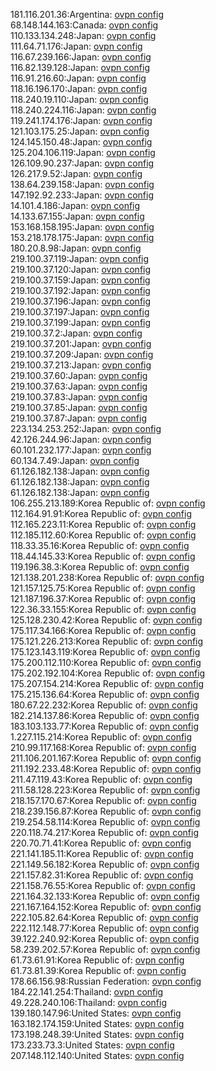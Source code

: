 181.116.201.36:Argentina: [ovpn config](vpn/181_116_201_36.ovpn)  
68.148.144.163:Canada: [ovpn config](vpn/68_148_144_163.ovpn)  
110.133.134.248:Japan: [ovpn config](vpn/110_133_134_248.ovpn)  
111.64.71.176:Japan: [ovpn config](vpn/111_64_71_176.ovpn)  
116.67.239.166:Japan: [ovpn config](vpn/116_67_239_166.ovpn)  
116.82.139.128:Japan: [ovpn config](vpn/116_82_139_128.ovpn)  
116.91.216.60:Japan: [ovpn config](vpn/116_91_216_60.ovpn)  
118.16.196.170:Japan: [ovpn config](vpn/118_16_196_170.ovpn)  
118.240.19.110:Japan: [ovpn config](vpn/118_240_19_110.ovpn)  
118.240.224.116:Japan: [ovpn config](vpn/118_240_224_116.ovpn)  
119.241.174.176:Japan: [ovpn config](vpn/119_241_174_176.ovpn)  
121.103.175.25:Japan: [ovpn config](vpn/121_103_175_25.ovpn)  
124.145.150.48:Japan: [ovpn config](vpn/124_145_150_48.ovpn)  
125.204.106.119:Japan: [ovpn config](vpn/125_204_106_119.ovpn)  
126.109.90.237:Japan: [ovpn config](vpn/126_109_90_237.ovpn)  
126.217.9.52:Japan: [ovpn config](vpn/126_217_9_52.ovpn)  
138.64.239.158:Japan: [ovpn config](vpn/138_64_239_158.ovpn)  
147.192.92.233:Japan: [ovpn config](vpn/147_192_92_233.ovpn)  
14.101.4.186:Japan: [ovpn config](vpn/14_101_4_186.ovpn)  
14.133.67.155:Japan: [ovpn config](vpn/14_133_67_155.ovpn)  
153.168.158.195:Japan: [ovpn config](vpn/153_168_158_195.ovpn)  
153.218.178.175:Japan: [ovpn config](vpn/153_218_178_175.ovpn)  
180.20.8.98:Japan: [ovpn config](vpn/180_20_8_98.ovpn)  
219.100.37.119:Japan: [ovpn config](vpn/219_100_37_119.ovpn)  
219.100.37.120:Japan: [ovpn config](vpn/219_100_37_120.ovpn)  
219.100.37.159:Japan: [ovpn config](vpn/219_100_37_159.ovpn)  
219.100.37.192:Japan: [ovpn config](vpn/219_100_37_192.ovpn)  
219.100.37.196:Japan: [ovpn config](vpn/219_100_37_196.ovpn)  
219.100.37.197:Japan: [ovpn config](vpn/219_100_37_197.ovpn)  
219.100.37.199:Japan: [ovpn config](vpn/219_100_37_199.ovpn)  
219.100.37.2:Japan: [ovpn config](vpn/219_100_37_2.ovpn)  
219.100.37.201:Japan: [ovpn config](vpn/219_100_37_201.ovpn)  
219.100.37.209:Japan: [ovpn config](vpn/219_100_37_209.ovpn)  
219.100.37.213:Japan: [ovpn config](vpn/219_100_37_213.ovpn)  
219.100.37.60:Japan: [ovpn config](vpn/219_100_37_60.ovpn)  
219.100.37.63:Japan: [ovpn config](vpn/219_100_37_63.ovpn)  
219.100.37.83:Japan: [ovpn config](vpn/219_100_37_83.ovpn)  
219.100.37.85:Japan: [ovpn config](vpn/219_100_37_85.ovpn)  
219.100.37.87:Japan: [ovpn config](vpn/219_100_37_87.ovpn)  
223.134.253.252:Japan: [ovpn config](vpn/223_134_253_252.ovpn)  
42.126.244.96:Japan: [ovpn config](vpn/42_126_244_96.ovpn)  
60.101.232.177:Japan: [ovpn config](vpn/60_101_232_177.ovpn)  
60.134.7.49:Japan: [ovpn config](vpn/60_134_7_49.ovpn)  
61.126.182.138:Japan: [ovpn config](vpn/61_126_182_138.ovpn)  
61.126.182.138:Japan: [ovpn config](vpn/61_126_182_138.ovpn)  
61.126.182.138:Japan: [ovpn config](vpn/61_126_182_138.ovpn)  
106.255.213.189:Korea Republic of: [ovpn config](vpn/106_255_213_189.ovpn)  
112.164.91.91:Korea Republic of: [ovpn config](vpn/112_164_91_91.ovpn)  
112.165.223.11:Korea Republic of: [ovpn config](vpn/112_165_223_11.ovpn)  
112.185.112.60:Korea Republic of: [ovpn config](vpn/112_185_112_60.ovpn)  
118.33.35.16:Korea Republic of: [ovpn config](vpn/118_33_35_16.ovpn)  
118.44.145.33:Korea Republic of: [ovpn config](vpn/118_44_145_33.ovpn)  
119.196.38.3:Korea Republic of: [ovpn config](vpn/119_196_38_3.ovpn)  
121.138.201.238:Korea Republic of: [ovpn config](vpn/121_138_201_238.ovpn)  
121.157.125.75:Korea Republic of: [ovpn config](vpn/121_157_125_75.ovpn)  
121.187.196.37:Korea Republic of: [ovpn config](vpn/121_187_196_37.ovpn)  
122.36.33.155:Korea Republic of: [ovpn config](vpn/122_36_33_155.ovpn)  
125.128.230.42:Korea Republic of: [ovpn config](vpn/125_128_230_42.ovpn)  
175.117.34.166:Korea Republic of: [ovpn config](vpn/175_117_34_166.ovpn)  
175.121.226.213:Korea Republic of: [ovpn config](vpn/175_121_226_213.ovpn)  
175.123.143.119:Korea Republic of: [ovpn config](vpn/175_123_143_119.ovpn)  
175.200.112.110:Korea Republic of: [ovpn config](vpn/175_200_112_110.ovpn)  
175.202.192.104:Korea Republic of: [ovpn config](vpn/175_202_192_104.ovpn)  
175.207.154.214:Korea Republic of: [ovpn config](vpn/175_207_154_214.ovpn)  
175.215.136.64:Korea Republic of: [ovpn config](vpn/175_215_136_64.ovpn)  
180.67.22.232:Korea Republic of: [ovpn config](vpn/180_67_22_232.ovpn)  
182.214.137.86:Korea Republic of: [ovpn config](vpn/182_214_137_86.ovpn)  
183.103.133.77:Korea Republic of: [ovpn config](vpn/183_103_133_77.ovpn)  
1.227.115.214:Korea Republic of: [ovpn config](vpn/1_227_115_214.ovpn)  
210.99.117.168:Korea Republic of: [ovpn config](vpn/210_99_117_168.ovpn)  
211.106.201.167:Korea Republic of: [ovpn config](vpn/211_106_201_167.ovpn)  
211.192.233.48:Korea Republic of: [ovpn config](vpn/211_192_233_48.ovpn)  
211.47.119.43:Korea Republic of: [ovpn config](vpn/211_47_119_43.ovpn)  
211.58.128.223:Korea Republic of: [ovpn config](vpn/211_58_128_223.ovpn)  
218.157.170.67:Korea Republic of: [ovpn config](vpn/218_157_170_67.ovpn)  
218.239.156.87:Korea Republic of: [ovpn config](vpn/218_239_156_87.ovpn)  
219.254.58.114:Korea Republic of: [ovpn config](vpn/219_254_58_114.ovpn)  
220.118.74.217:Korea Republic of: [ovpn config](vpn/220_118_74_217.ovpn)  
220.70.71.41:Korea Republic of: [ovpn config](vpn/220_70_71_41.ovpn)  
221.141.185.11:Korea Republic of: [ovpn config](vpn/221_141_185_11.ovpn)  
221.149.56.182:Korea Republic of: [ovpn config](vpn/221_149_56_182.ovpn)  
221.157.82.31:Korea Republic of: [ovpn config](vpn/221_157_82_31.ovpn)  
221.158.76.55:Korea Republic of: [ovpn config](vpn/221_158_76_55.ovpn)  
221.164.32.133:Korea Republic of: [ovpn config](vpn/221_164_32_133.ovpn)  
221.167.164.152:Korea Republic of: [ovpn config](vpn/221_167_164_152.ovpn)  
222.105.82.64:Korea Republic of: [ovpn config](vpn/222_105_82_64.ovpn)  
222.112.148.77:Korea Republic of: [ovpn config](vpn/222_112_148_77.ovpn)  
39.122.240.92:Korea Republic of: [ovpn config](vpn/39_122_240_92.ovpn)  
58.239.202.57:Korea Republic of: [ovpn config](vpn/58_239_202_57.ovpn)  
61.73.61.91:Korea Republic of: [ovpn config](vpn/61_73_61_91.ovpn)  
61.73.81.39:Korea Republic of: [ovpn config](vpn/61_73_81_39.ovpn)  
178.66.156.98:Russian Federation: [ovpn config](vpn/178_66_156_98.ovpn)  
184.22.141.254:Thailand: [ovpn config](vpn/184_22_141_254.ovpn)  
49.228.240.106:Thailand: [ovpn config](vpn/49_228_240_106.ovpn)  
139.180.147.96:United States: [ovpn config](vpn/139_180_147_96.ovpn)  
163.182.174.159:United States: [ovpn config](vpn/163_182_174_159.ovpn)  
173.198.248.39:United States: [ovpn config](vpn/173_198_248_39.ovpn)  
173.233.73.3:United States: [ovpn config](vpn/173_233_73_3.ovpn)  
207.148.112.140:United States: [ovpn config](vpn/207_148_112_140.ovpn)  
